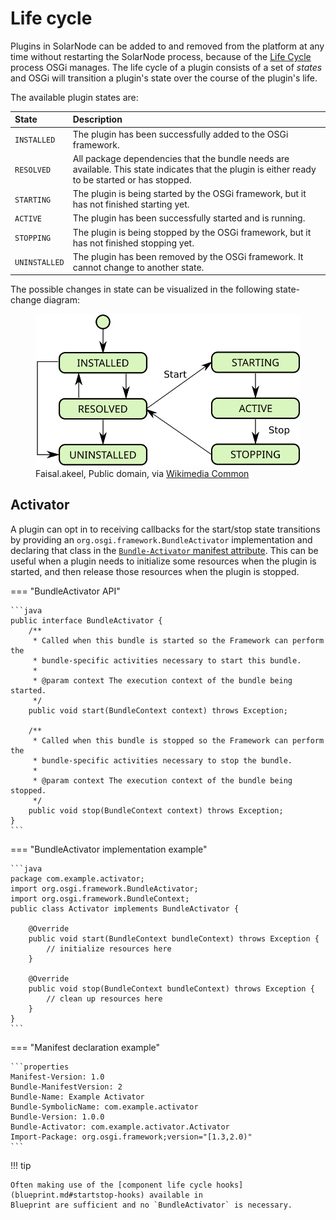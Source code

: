 # Life cycle

Plugins in SolarNode can be added to and removed from the platform at any time without restarting
the SolarNode process, because of the [Life Cycle][osgi-lifecycle] process OSGi manages. The life
cycle of a plugin consists of a set of _states_ and OSGi will transition a plugin's state over the
course of the plugin's life.

The available plugin states are:

| State | Description |
|:------|:------------|
| `INSTALLED`   | The plugin has been successfully added to the OSGi framework. |
| `RESOLVED`    | All package dependencies that the bundle needs are available. This state indicates that the plugin is either ready to be started or has stopped. |
| `STARTING`    | The plugin is being started by the OSGi framework, but it has not finished starting yet. |
| `ACTIVE `     | The plugin has been successfully started and is running. |
| `STOPPING`    | The plugin is being stopped by the OSGi framework, but it has not finished stopping yet. |
| `UNINSTALLED` | The plugin has been removed by the OSGi framework. It cannot change to another state. |

The possible changes in state can be visualized in the following state-change diagram:

<figure>
	<img alt="OSGi Life Cycle state change diagram" src="../../../images/developers/osgi/OSGi_Bundle_Life-Cycle.svg">
	<figcaption>Faisal.akeel, Public domain, via <a href="https://commons.wikimedia.org/wiki/File:OSGi_Bundle_Life-Cycle.svg">Wikimedia Common</a></figcaption>
</figure>

## Activator

A plugin can opt in to receiving callbacks for the start/stop state transitions by providing an
`org.osgi.framework.BundleActivator` implementation and declaring that class in the
[`Bundle-Activator` manifest attribute](manifest.md#common-attributes). This can be useful when a
plugin needs to initialize some resources when the plugin is started, and then release those
resources when the plugin is stopped.

=== "BundleActivator API"

	```java
	public interface BundleActivator {
		/**
		 * Called when this bundle is started so the Framework can perform the
		 * bundle-specific activities necessary to start this bundle.
		 *
		 * @param context The execution context of the bundle being started.
		 */
		public void start(BundleContext context) throws Exception;

		/**
		 * Called when this bundle is stopped so the Framework can perform the
		 * bundle-specific activities necessary to stop the bundle.
		 *
		 * @param context The execution context of the bundle being stopped.
		 */
		public void stop(BundleContext context) throws Exception;
	}
	```

=== "BundleActivator implementation example"

	```java
	package com.example.activator;
	import org.osgi.framework.BundleActivator;
	import org.osgi.framework.BundleContext;
	public class Activator implements BundleActivator {

		@Override
		public void start(BundleContext bundleContext) throws Exception {
			// initialize resources here
		}

		@Override
		public void stop(BundleContext bundleContext) throws Exception {
			// clean up resources here
		}
	}
	```

=== "Manifest declaration example"

	```properties
	Manifest-Version: 1.0
	Bundle-ManifestVersion: 2
	Bundle-Name: Example Activator
	Bundle-SymbolicName: com.example.activator
	Bundle-Version: 1.0.0
	Bundle-Activator: com.example.activator.Activator
	Import-Package: org.osgi.framework;version="[1.3,2.0)"
	```

!!! tip

	Often making use of the [component life cycle hooks](blueprint.md#startstop-hooks) available in
	Blueprint are sufficient and no `BundleActivator` is necessary.

[osgi-lifecycle]: https://en.wikipedia.org/wiki/OSGi#Life-cycle

